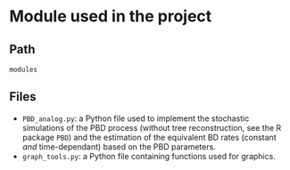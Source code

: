 # Module used in the project 
## Path
```
modules
```

## Files
* `PBD_analog.py`: a Python file used to implement the stochastic simulations of the PBD process (without tree reconstruction, see the R package `PBD`) and the estimation of the equivalent BD rates (constant _and_ time-dependant) based on the PBD parameters. 
* `graph_tools.py`: a Python file containing functions used for graphics. 